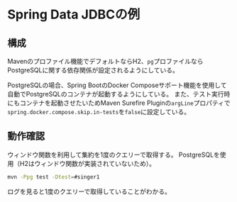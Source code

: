 # Spring Data JDBCの例

## 構成

Mavenのプロファイル機能でデフォルトならH2、`pg`プロファイルならPostgreSQLに関する依存関係が設定されるようにしている。

PostgreSQLの場合、Spring BootのDocker Composeサポート機能を使用して自動でPostgreSQLのコンテナが起動するようにしている。
また、テスト実行時にもコンテナを起動させたいためMaven Surefire Pluginの`argLine`プロパティで`spring.docker.compose.skip.in-tests`を`false`に設定している。

## 動作確認

ウィンドウ関数を利用して集約を1度のクエリーで取得する。
PostgreSQLを使用（H2はウィンドウ関数が実装されていないため）。

```bash
mvn -Ppg test -Dtest=#singer1
```

ログを見ると1度のクエリーで取得していることがわかる。
